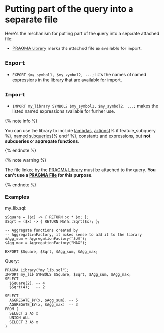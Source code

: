 # Putting part of the query into a separate file

Here's the mechanism for putting part of the query into a separate attached file:

* [PRAGMA Library](../pragma.md#library) marks the attached file as available for import.

## `Export`

* `EXPORT $my_symbol1, $my_symbol2, ...;` lists the names of named expressions in the library that are available for import.

## `Import`

* `IMPORT my_library SYMBOLS $my_symbol1, $my_symbol2, ...;` makes the listed named expressions available for further use.

{% note info %}

You can use the library to include [lambdas](../expressions.md#lambda), [actions](../action.md){% if feature_subquery %}, [named subqueries](../subquery.md){% endif %}, constants and expressions, but __not subqueries or aggregate functions__.

{% endnote %}

{% note warning %}

The file linked by the [PRAGMA Library](../pragma.md#library) must be attached to the query. __You can't use a [PRAGMA File](../pragma.md#file) for this purpose__.

{% endnote %}

### Examples

my_lib.sql:

```yql
$Square = ($x) -> { RETURN $x * $x; };
$Sqrt = ($x) -> { RETURN Math::Sqrt($x); };

-- Aggregate functions created by
-- AggregationFactory, it makes sense to add it to the library
$Agg_sum = AggregationFactory("SUM");
$Agg_max = AggregationFactory("MAX");

EXPORT $Square, $Sqrt, $Agg_sum, $Agg_max;
```

Query:

```yql
PRAGMA Library("my_lib.sql");
IMPORT my_lib SYMBOLS $Square, $Sqrt, $Agg_sum, $Agg_max;
SELECT
  $Square(2), -- 4
  $Sqrt(4);   -- 2

SELECT
  AGGREGATE_BY(x, $Agg_sum), -- 5
  AGGREGATE_BY(x, $Agg_max)  -- 3
FROM (
  SELECT 2 AS x
  UNION ALL
  SELECT 3 AS x
)
```

